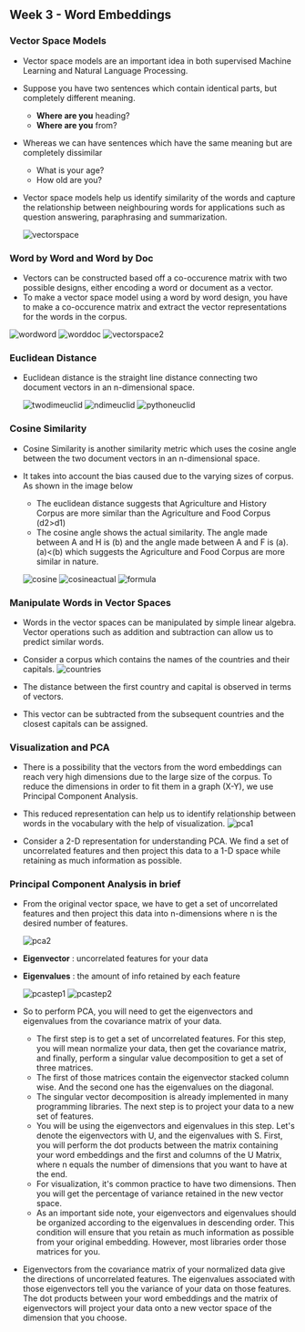 ## Week 3 - Word Embeddings

### Vector Space Models

- Vector space models are an important idea in both supervised Machine Learning and Natural Language Processing.
- Suppose you have two sentences which contain identical parts, but completely different meaning.
  - **Where are you** heading?
  - **Where are you** from?
- Whereas we can have sentences which have the same meaning but are completely dissimilar
  - What is your age?
  - How old are you?
- Vector space models help us identify similarity of the words and capture the relationship between neighbouring words for applications such as question answering, paraphrasing and summarization.

  ![vectorspace](images/vectorspace.jpg)

### Word by Word and Word by Doc

- Vectors can be constructed based off a co-occurence matrix with two possible designs, either encoding a word or document as a vector.
- To make a vector space model using a word by word design, you have to make a co-occurence matrix and extract the vector representations for the words in the corpus.

![wordword](images/wordbyword.jpg)
![worddoc](images/worddoc.jpg)
![vectorspace2](images/vectorspace2.jpg)

### Euclidean Distance

- Euclidean distance is the straight line distance connecting two document vectors in an n-dimensional space.

  ![twodimeuclid](images/twodimeuclid.jpg)
  ![ndimeuclid](images/ndimeuclid.jpg)
  ![pythoneuclid](images/pythoneuclid.jpg)

### Cosine Similarity

- Cosine Similarity is another similarity metric which uses the cosine angle between the two document vectors in an n-dimensional space.
- It takes into account the bias caused due to the varying sizes of corpus. As shown in the image below

  - The euclidean distance suggests that Agriculture and History Corpus are more similar than the Agriculture and Food Corpus (d2>d1)
  - The cosine angle shows the actual similarity. The angle made between A and H is (b) and the angle made between A and F is (a). (a)<(b) which suggests the Agriculture and Food Corpus are more similar in nature.

  ![cosine](images/cosine.jpg)
  ![cosineactual](images/cosineactual.jpg)
  ![formula](images/formula.jpg)

### Manipulate Words in Vector Spaces

- Words in the vector spaces can be manipulated by simple linear algebra. Vector operations such as addition and subtraction can allow us to predict similar words.
- Consider a corpus which contains the names of the countries and their capitals.
  ![countries](images/countries.jpg)

- The distance between the first country and capital is observed in terms of vectors.
- This vector can be subtracted from the subsequent countries and the closest capitals can be assigned.

### Visualization and PCA

- There is a possibility that the vectors from the word embeddings can reach very high dimensions due to the large size of the corpus. To reduce the dimensions in order to fit them in a graph (X-Y), we use Principal Component Analysis.
- This reduced representation can help us to identify relationship between words in the vocabulary with the help of visualization.
  ![pca1](images/pca1.jpg)

- Consider a 2-D representation for understanding PCA. We find a set of uncorrelated features and then project this data to a 1-D space while retaining as much information as possible.

### Principal Component Analysis in brief

- From the original vector space, we have to get a set of uncorrelated features and then project this data into n-dimensions where n is the desired number of features.

  ![pca2](images/pca2.jpg)

- **Eigenvector** : uncorrelated features for your data
- **Eigenvalues** : the amount of info retained by each feature

  ![pcastep1](images/pcastep1.jpg)
  ![pcastep2](images/pcastep2.jpg)

- So to perform PCA, you will need to get the eigenvectors and eigenvalues from the covariance matrix of your data.

  - The first step is to get a set of uncorrelated features. For this step, you will mean normalize your data, then get the covariance matrix, and finally, perform a singular value decomposition to get a set of three matrices.
  - The first of those matrices contain the eigenvector stacked column wise. And the second one has the eigenvalues on the diagonal.
  - The singular vector decomposition is already implemented in many programming libraries. The next step is to project your data to a new set of features.
  - You will be using the eigenvectors and eigenvalues in this step. Let's denote the eigenvectors with U, and the eigenvalues with S. First, you will perform the dot products between the matrix containing your word embeddings and the first and columns of the U Matrix, where n equals the number of dimensions that you want to have at the end.
  - For visualization, it's common practice to have two dimensions. Then you will get the percentage of variance retained in the new vector space.
  - As an important side note, your eigenvectors and eigenvalues should be organized according to the eigenvalues in descending order. This condition will ensure that you retain as much information as possible from your original embedding. However, most libraries order those matrices for you.

- Eigenvectors from the covariance matrix of your normalized data give the directions of uncorrelated features. The eigenvalues associated with those eigenvectors tell you the variance of your data on those features. The dot products between your word embeddings and the matrix of eigenvectors will project your data onto a new vector space of the dimension that you choose.
